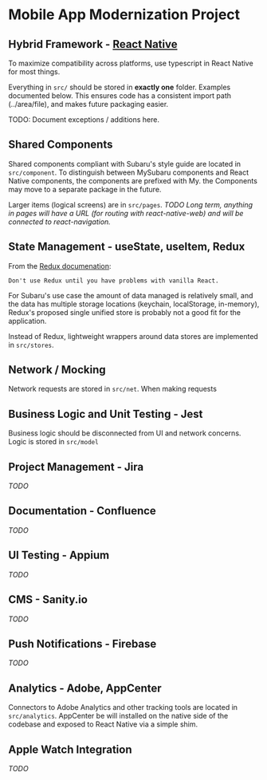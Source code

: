 # Mobile App Modernization Project

## Hybrid Framework - [React Native](https://reactnative.dev)

To maximize compatibility across platforms, use typescript in React Native for most things.

Everything in `src/` should be stored in **exactly one** folder. Examples documented below. This ensures code has a consistent import path (../area/file), and makes future packaging easier.

TODO: Document exceptions / additions here.

## Shared Components

Shared components compliant with Subaru's style guide are located in `src/component`. To distinguish between MySubaru components and React Native components, the components are prefixed with My. the Components may move to a separate package in the future.

Larger items (logical screens) are in `src/pages`.  *TODO Long term, anything in pages will have a URL (for routing with react-native-web) and will be connected to react-navigation.*

## State Management - useState, useItem, Redux

From the [Redux documenation](https://redux.js.org/faq/general#when-should-i-use-redux):

    Don't use Redux until you have problems with vanilla React.

For Subaru's use case the amount of data managed is relatively small, and the data has multiple storage locations (keychain, localStorage, in-memory), Redux's proposed single unified store is probably not a good fit for the application.

Instead of Redux, lightweight wrappers around data stores are implemented in `src/stores`.

## Network / Mocking

Network requests are stored in `src/net`. When making requests

## Business Logic and Unit Testing - Jest
Business logic should be disconnected from UI and network concerns. Logic is stored in `src/model`

## Project Management - Jira

*TODO*

## Documentation - Confluence

*TODO*

## UI Testing - Appium

*TODO*

## CMS - Sanity.io

*TODO*

## Push Notifications - Firebase

*TODO*

## Analytics - Adobe, AppCenter

Connectors to Adobe Analytics and other tracking tools are located in `src/analytics`. AppCenter be will installed on the native side of the codebase and exposed to React Native via a simple shim.

## Apple Watch Integration

*TODO*

